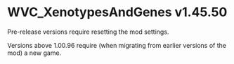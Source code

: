 # WVC_XenotypesAndGenes v1.45.50
 
Pre-release versions require resetting the mod settings.

Versions above 1.00.96 require (when migrating from earlier versions of the mod) a new game.